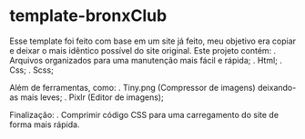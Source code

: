 # template-bronxClub
 Esse template foi feito com base em um site já feito, meu objetivo era copiar e deixar o mais idêntico possível do site original.
 Este projeto contém:
  . Arquivos organizados para uma manutenção mais fácil e rápida;
  . Html;
  . Css;
  . Scss;
  
 Além de ferramentas, como:
  . Tiny.png (Compressor de imagens) deixando-as mais leves;
  . Pixlr (Editor de imagens);

 Finalização: 
  . Comprimir código CSS para uma carregamento do site de forma mais rápida.
